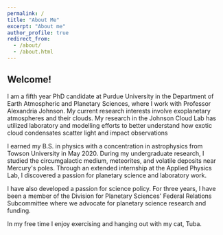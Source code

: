 ```yaml
---
permalink: /
title: "About Me"
excerpt: "About me"
author_profile: true
redirect_from: 
  - /about/
  - /about.html
---
```

## Welcome!

I am a fifth year PhD candidate at Purdue University in the Department of Earth Atmospheric and Planetary Sciences, where I work with Professor Alexandria Johnson. My current research interests involve exoplanetary atmospheres and their clouds. My research in the Johnson Cloud Lab has utilized laboratory and modelling efforts to better understand how exotic cloud condensates scatter light and impact observations

I earned my B.S. in physics with a concentration in astrophysics from Towson University in May 2020. During my undergraduate research, I studied the circumgalactic medium, meteorites, and volatile deposits near Mercury's poles. Through an extended internship at the Applied Physics Lab, I discovered a passion for planetary science and laboratory work.

I have also developed a passion for science policy. For three years, I have been a member of the Division for Planetary Sciences' Federal Relations Subcommittee where we advocate for planetary science research and funding. 

<!-- -<img align="right" width="360" style="padding: 10px" src='/images/Mars_IDD.jpg'> -->

In my free time I enjoy exercising and hanging out with my cat, Tuba. 
